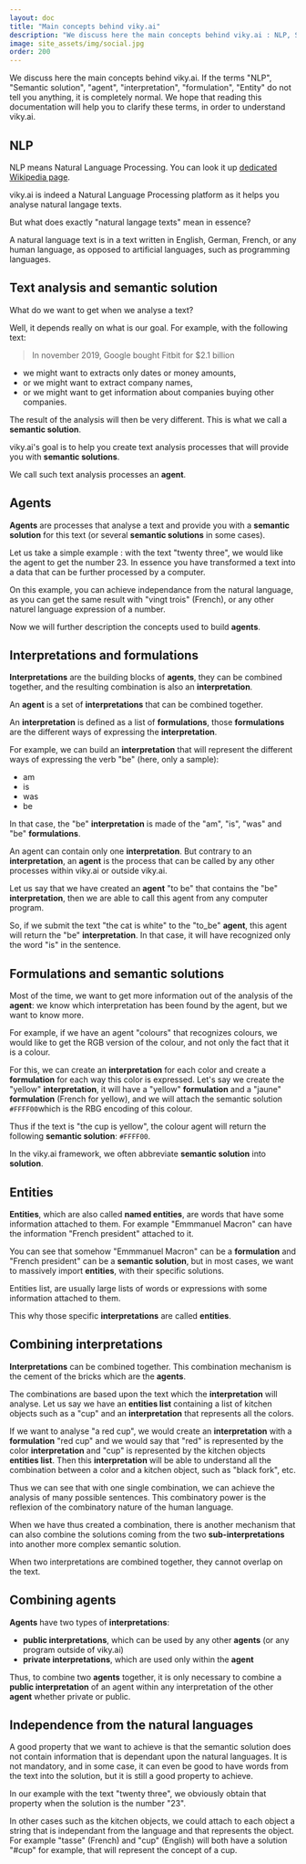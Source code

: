 ```yaml
---
layout: doc
title: "Main concepts behind viky.ai"
description: "We discuss here the main concepts behind viky.ai : NLP, Semantic solution, Agent, interpretation, ..."
image: site_assets/img/social.jpg
order: 200
---
```


We discuss here the main concepts behind viky.ai. If the terms "NLP", "Semantic solution", "agent", "interpretation", "formulation", "Entity" do not tell you anything, it is completely normal. We hope that reading this documentation will help you to clarify these terms, in order to understand viky.ai.

## NLP

NLP means Natural Language Processing. You can look it up [dedicated Wikipedia page](https://en.wikipedia.org/wiki/Natural_language_processing).

viky.ai is indeed a Natural Language Processing platform as it helps you analyse natural langage texts.

But what does exactly "natural langage texts" mean in essence?

A natural language text is in a text written in English, German, French, or any human language, as opposed to artificial languages, such as programming languages.


## Text analysis and semantic solution

What do we want to get when we analyse a text?

Well, it depends really on what is our goal. For example, with the following text:

> In november 2019, Google bought Fitbit for $2.1 billion

* we might want to extracts only dates or money amounts,
* or we might want to extract company names,
* or we might want to get information about companies buying other companies.

The result of the analysis will then be very different. This is what we call a **semantic solution**.

viky.ai's goal is to help you create text analysis processes that will provide you with **semantic solutions**.

We call such text analysis processes an **agent**.


## Agents

**Agents** are processes that analyse a text and provide you with a **semantic solution** for this text (or several **semantic solutions** in some cases).

Let us take a simple example : with the text "twenty three", we would like the agent to get the number 23. In essence you have transformed a text into a data that can be further processed by a computer.

On this example, you can achieve independance from the natural language, as you can get the same result with "vingt trois" (French), or any other naturel language expression of a number.

Now we will further description the concepts used to build **agents**.


## Interpretations and formulations

**Interpretations** are the building blocks of **agents**, they can be combined together, and the resulting combination is also an **interpretation**.

An **agent** is a set of **interpretations** that can be combined together.

An **interpretation** is defined as a list of **formulations**, those **formulations** are the different ways of expressing the **interpretation**.

For example, we can build an **interpretation** that will represent the different ways of expressing the verb "be" (here, only a sample):

* am
* is
* was
* be

In that case, the "be" **interpretation** is made of the "am", "is", "was" and "be" **formulations**.

An agent can contain only one **interpretation**. But contrary to an **interpretation**, an **agent** is the process that can be called by any other processes within viky.ai or outside viky.ai.

Let us say that we have created an **agent** "to be" that contains the "be" **interpretation**, then we are able to call this agent from any computer program.

So, if we submit the text "the cat is white" to the "to_be" **agent**, this agent will return the "be" **interpretation**. In that case, it will have recognized only the word "is" in the sentence.


## Formulations and semantic solutions

Most of the time, we want to get more information out of the analysis of the **agent**: we know which interpretation has been found by the agent, but we want to know more.

For example, if we have an agent "colours" that recognizes colours, we would like to get the RGB version of the colour, and not only the fact that it is a colour.

For this, we can create an **interpretation** for each color and create a **formulation** for each way this color is expressed. Let's say we create the "yellow" **interpretation**, it will have a "yellow" **formulation** and a "jaune" **formulation** (French for yellow), and we will attach the semantic solution `#FFFF00`which is the RBG encoding of this colour.

Thus if the text is "the cup is yellow", the colour agent will return the following **semantic solution**: `#FFFF00`.

<aside class="primary">
  <p>
    In the viky.ai framework, we often abbreviate <strong>semantic solution</strong> into
    <strong>solution</strong>.
  </p>
</aside>


## Entities

**Entities**, which are also called **named entities**, are words that have some information attached to them. For example "Emmmanuel Macron" can have the information "French president" attached to it.

You can see that somehow "Emmmanuel Macron" can be a **formulation** and "French president" can be a **semantic solution**, but in most cases, we want to massively import **entities**, with their specific solutions.

Entities list, are usually large lists of words or expressions with some information attached to them.

This why those specific **interpretations** are called **entities**.


## Combining interpretations

**Interpretations** can be combined together. This combination mechanism is the cement of the bricks which are the **agents**.

The combinations are based upon the text which the **interpretation** will analyse. Let us say we have an **entities list** containing a list of kitchen objects such as a "cup" and an **interpretation** that represents all the colors.

If we want to analyse "a red cup", we would create an **interpretation** with a **formulation** "red cup" and we would say that "red" is represented by the color **interpretation** and "cup" is represented by the kitchen objects **entities list**. Then this **interpretation** will be able to understand all the combination between a color and a kitchen object, such as "black fork", etc.

Thus we can see that with one single combination, we can achieve the analysis of many possible sentences. This combinatory power is the reflexion of the combinatory nature of the human language.

<aside class="primary">
  <p>
    When we have thus created a combination, there is another mechanism that can also combine the solutions coming from the two <strong>sub-interpretations</strong> into another more complex semantic solution.
  </p>
  <p>
    When two interpretations are combined together, they cannot overlap on the text.
  </p>
</aside>


## Combining agents

**Agents** have two types of **interpretations**:

* **public interpretations**, which can be used by any other **agents** (or any program outside of viky.ai)
* **private interpretations**, which are used only within the **agent**

Thus, to combine two **agents** together, it is only necessary to combine a **public interpretation** of an agent within any interpretation of the other **agent** whether private or public.


## Independence from the natural languages

A good property that we want to achieve is that the semantic solution does not contain information that is dependant upon the natural languages. It is not mandatory, and in some case, it can even be good to have words from the text into the solution, but it is still a good property to achieve.

In our example with the text "twenty three", we obviously obtain that property when the solution is the number "23".

In other cases such as the kitchen objects, we could attach to each object a string that is independant from the language and that represents the object. For example "tasse" (French) and "cup" (English) will both have a solution "#cup" for example, that will represent the concept of a cup.




